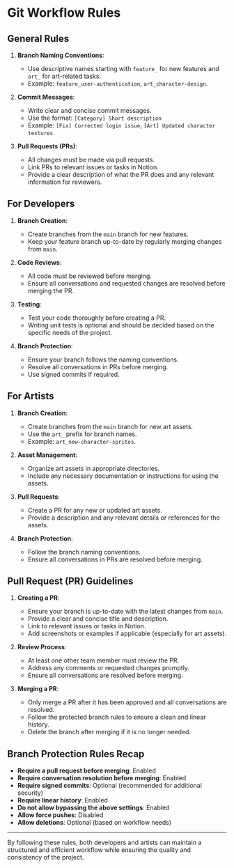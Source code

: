 # Git Workflow Rules

## General Rules
1. **Branch Naming Conventions**:
   - Use descriptive names starting with `feature_` for new features and `art_` for art-related tasks.
   - Example: `feature_user-authentication`, `art_character-design`.

2. **Commit Messages**:
   - Write clear and concise commit messages.
   - Use the format: `[Category] Short description`
   - Example: `[Fix] Corrected login issue`, `[Art] Updated character textures`.

3. **Pull Requests (PRs)**:
   - All changes must be made via pull requests.
   - Link PRs to relevant issues or tasks in Notion.
   - Provide a clear description of what the PR does and any relevant information for reviewers.

## For Developers
1. **Branch Creation**:
   - Create branches from the `main` branch for new features.
   - Keep your feature branch up-to-date by regularly merging changes from `main`.

2. **Code Reviews**:
   - All code must be reviewed before merging.
   - Ensure all conversations and requested changes are resolved before merging the PR.

3. **Testing**:
   - Test your code thoroughly before creating a PR. 
   - Writing unit tests is optional and should be decided based on the specific needs of the project.

4. **Branch Protection**:
   - Ensure your branch follows the naming conventions.
   - Resolve all conversations in PRs before merging.
   - Use signed commits if required.

## For Artists
1. **Branch Creation**:
   - Create branches from the `main` branch for new art assets.
   - Use the `art_` prefix for branch names.
   - Example: `art_new-character-sprites`.

2. **Asset Management**:
   - Organize art assets in appropriate directories.
   - Include any necessary documentation or instructions for using the assets.

3. **Pull Requests**:
   - Create a PR for any new or updated art assets.
   - Provide a description and any relevant details or references for the assets.

4. **Branch Protection**:
   - Follow the branch naming conventions.
   - Ensure all conversations in PRs are resolved before merging.

## Pull Request (PR) Guidelines
1. **Creating a PR**:
   - Ensure your branch is up-to-date with the latest changes from `main`.
   - Provide a clear and concise title and description.
   - Link to relevant issues or tasks in Notion.
   - Add screenshots or examples if applicable (especially for art assets).

2. **Review Process**:
   - At least one other team member must review the PR.
   - Address any comments or requested changes promptly.
   - Ensure all conversations are resolved before merging.

3. **Merging a PR**:
   - Only merge a PR after it has been approved and all conversations are resolved.
   - Follow the protected branch rules to ensure a clean and linear history.
   - Delete the branch after merging if it is no longer needed.

## Branch Protection Rules Recap
- **Require a pull request before merging**: Enabled
- **Require conversation resolution before merging**: Enabled
- **Require signed commits**: Optional (recommended for additional security)
- **Require linear history**: Enabled
- **Do not allow bypassing the above settings**: Enabled
- **Allow force pushes**: Disabled
- **Allow deletions**: Optional (based on workflow needs)

---

By following these rules, both developers and artists can maintain a structured and efficient workflow while ensuring the quality and consistency of the project.
